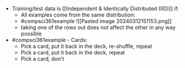 - Training/test data is [[Independent & Identically Distributed (IID)]] if:
	- All examples come from the same distribution:
	- #compsci361example ![[Pasted image 20240312151153.png]]
	- taking one of the rows out does not affect the other in any way possible
- #compsci361example - Cards:
	- Pick a card, put it back in the deck, re-shuffle, repeat
	- Pick a card, put it back in the deck, repeat
	- Pick a card, don't 